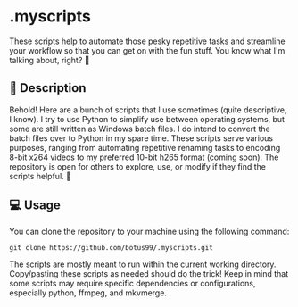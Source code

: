 # .myscripts
These scripts help to automate those pesky repetitive tasks and streamline your workflow so that you can get on with the fun stuff. You know what I'm talking about, right? 👀

## 📖 Description
Behold! Here are a bunch of scripts that I use sometimes (quite descriptive, I know). I try to use Python to simplify use between operating systems, but some are still written as Windows batch files. I do intend to convert the batch files over to Python in my spare time. These scripts serve various purposes, ranging from automating repetitive renaming tasks to encoding 8-bit x264 videos to my preferred 10-bit h265 format (coming soon). The repository is open for others to explore, use, or modify if they find the scripts helpful. 🌟

## 💻 Usage
You can clone the repository to your machine using the following command:
```
git clone https://github.com/botus99/.myscripts.git
```
The scripts are mostly meant to run within the current working directory. Copy/pasting these scripts as needed should do the trick! 
Keep in mind that some scripts may require specific dependencies or configurations, especially python, ffmpeg, and mkvmerge.
